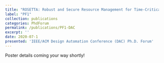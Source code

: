 ```yaml
---
title: "ROSETTA: Robust and Secure Resource Management for Time-Critical Automotive Systems"
label: "PF1"
collection: publications
categories: PhdForum
permalink: /publications/PF1-DAC
excerpt: ''
date: 2020-07-1
presented: 'IEEE/ACM Design Automation Conference (DAC) Ph.D. Forum'
---
```


Poster details coming your way shortly!